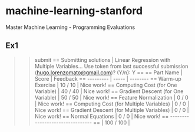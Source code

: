 # machine-learning-stanford
Master Machine Learning - Programming Evaluations

## Ex1

>> submit
== Submitting solutions | Linear Regression with Multiple Variables...
Use token from last successful submission (hugo.lorenzomato@gmail.com)? (Y/n): Y
== 
==                                   Part Name |     Score | Feedback
==                                   --------- |     ----- | --------
==                            Warm-up Exercise |  10 /  10 | Nice work!
==           Computing Cost (for One Variable) |  40 /  40 | Nice work!
==         Gradient Descent (for One Variable) |  50 /  50 | Nice work!
==                       Feature Normalization |   0 /   0 | Nice work!
==     Computing Cost (for Multiple Variables) |   0 /   0 | Nice work!
==   Gradient Descent (for Multiple Variables) |   0 /   0 | Nice work!
==                            Normal Equations |   0 /   0 | Nice work!
==                                   --------------------------------
==                                             | 100 / 100 | 
